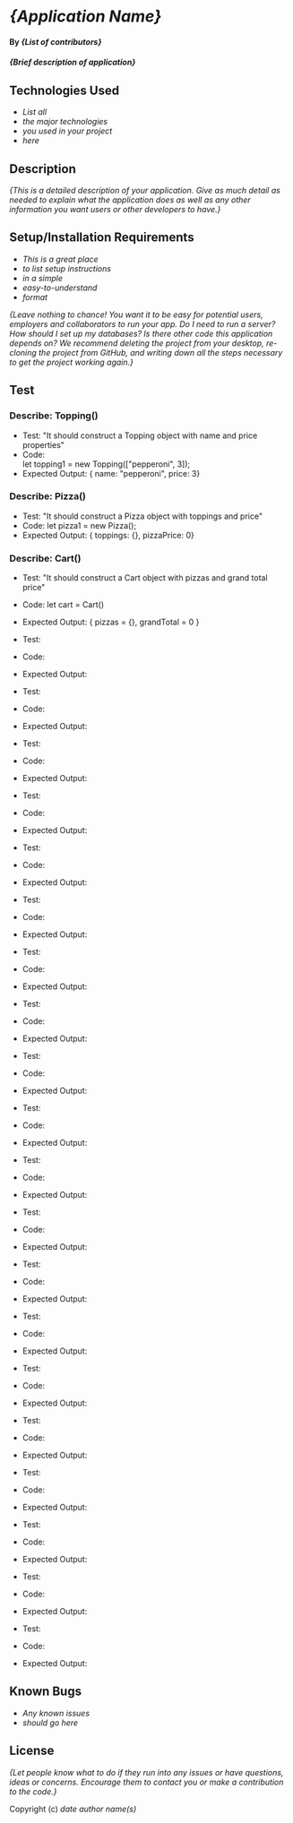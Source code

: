 # _{Application Name}_

#### By _**{List of contributors}**_

#### _{Brief description of application}_

## Technologies Used

* _List all_
* _the major technologies_
* _you used in your project_
* _here_

## Description

_{This is a detailed description of your application. Give as much detail as needed to explain what the application does as well as any other information you want users or other developers to have.}_

## Setup/Installation Requirements

* _This is a great place_
* _to list setup instructions_
* _in a simple_
* _easy-to-understand_
* _format_

_{Leave nothing to chance! You want it to be easy for potential users, employers and collaborators to run your app. Do I need to run a server? How should I set up my databases? Is there other code this application depends on? We recommend deleting the project from your desktop, re-cloning the project from GitHub, and writing down all the steps necessary to get the project working again.}_

## Test

### Describe: Topping()

* Test: "It should construct a Topping object with name and price properties"
* Code:   
  let topping1 = new Topping(["pepperoni", 3]);
* Expected Output: { name: "pepperoni", price: 3}

### Describe: Pizza()   

* Test: "It should construct a Pizza object with toppings and price"   
* Code:
  let pizza1 = new Pizza();   
* Expected Output: { toppings: {}, pizzaPrice: 0}

### Describe: Cart()

* Test: "It should construct a Cart object with pizzas and grand total price"  
* Code: let cart = Cart()    
* Expected Output: { pizzas = {}, grandTotal = 0 }     

* Test:     
* Code:     
* Expected Output:      

* Test:     
* Code:     
* Expected Output:      

* Test:     
* Code:     
* Expected Output:      

* Test:     
* Code:     
* Expected Output:      

* Test:     
* Code:     
* Expected Output:      

* Test:     
* Code:     
* Expected Output:      

* Test:     
* Code:     
* Expected Output:      

* Test:     
* Code:     
* Expected Output:      

* Test:     
* Code:     
* Expected Output:      

* Test:     
* Code:     
* Expected Output:      

* Test:     
* Code:     
* Expected Output:      

* Test:     
* Code:     
* Expected Output:      

* Test:     
* Code:     
* Expected Output:      

* Test:     
* Code:     
* Expected Output:      

* Test:     
* Code:     
* Expected Output:      

* Test:     
* Code:     
* Expected Output:      

* Test:     
* Code:     
* Expected Output:      

* Test:     
* Code:     
* Expected Output:      

* Test:     
* Code:     
* Expected Output:      

* Test:     
* Code:     
* Expected Output:      

## Known Bugs

* _Any known issues_
* _should go here_

## License

_{Let people know what to do if they run into any issues or have questions, ideas or concerns.  Encourage them to contact you or make a contribution to the code.}_

Copyright (c) _date_ _author name(s)_
